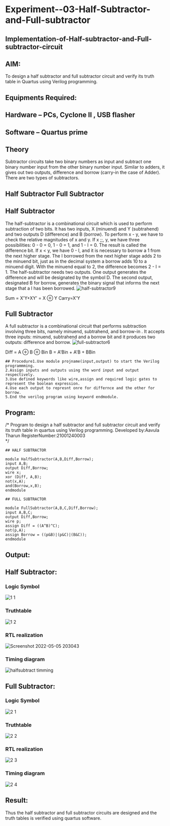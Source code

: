 # Experiment--03-Half-Subtractor-and-Full-subtractor
## Implementation-of-Half-subtractor-and-Full-subtractor-circuit
## AIM:
To design a half subtractor and full subtractor circuit and verify its truth table in Quartus using Verilog programming.

## Equipments Required:
## Hardware – PCs, Cyclone II , USB flasher
## Software – Quartus prime
## Theory
Subtractor circuits take two binary numbers as input and subtract one binary number input from the other binary number input. Similar to adders, it gives out two outputs, difference and borrow (carry-in the case of Adder). There are two types of subtractors.

## Half Subtractor Full Subtractor
## Half Subtractor
The half-subtractor is a combinational circuit which is used to perform subtraction of two bits. It has two inputs, X (minuend) and Y (subtrahend) and two outputs D (difference) and B (borrow). To perform x - y, we have to check the relative magnitudes of x and y. If x ;;, y, we have three possibilities: 0 - 0 = 0, 1 - 0 = 1, and 1 - I = 0. The result is called the difference bit. If x < y, we have 0 - I, and it is necessary to borrow a 1 from the next higher stage. The I borrowed from the next higher stage adds 2 to the minuend bit, just as in the decimal system a borrow adds 10 to a minuend digit. With the minuend equal to 2, the difference becomes 2 - I = 1. The half-subtractor needs two outputs. One output generates the difference and will be designated by the symbol D. The second output, designated B for borrow, generates the binary signal that informs the next stage that a I has been borrowed.
![half-subtractor9](https://user-images.githubusercontent.com/36288975/166112538-58c3bc7c-ee5d-4e6a-ac8d-8e8328efe27a.png)


Sum = X'Y+XY' = X ⊕ Y
Carry=X'Y

## Full Subtractor
A full subtractor is a combinational circuit that performs subtraction involving three bits, namely minuend, subtrahend, and borrow-in . It accepts three inputs: minuend, subtrahend and a borrow bit and it produces two outputs: difference and borrow. 
![full-subtractor6](https://user-images.githubusercontent.com/36288975/166112541-24c68359-3de8-4674-ae22-8272ffc385ed.png)


Diff = A ⊕ B ⊕ Bin B = A'Bin + A'B + BBin
~~~
## Procedure1.Use module projname(input,output) to start the Verilog programmming.
2.Assign inputs and outputs using the word input and output respectively.
3.Use defined keywords like wire,assign and required logic gates to represent the boolean expression.
4.Use each output to represnt onre for differnce and the other for borrow.
5.End the verilog program using keyword endmodule.

~~~

## Program:
/*
Program to design a half subtractor and full subtractor circuit and verify its truth table in quartus using Verilog programming.
Developed by:Aavula Tharun 
RegisterNumber:21001240003  
*/
~~~
## HALF SUBTRACTOR

module HalfSubtractor(A,B,Diff,Borrow);
input A,B;
output Diff,Borrow;
wire x;
xor (Diff, A,B);
not(x,A);
and(Borrow,x,B);
endmodule

## FULL SUBTRACTOR

module FullSubtractor(A,B,C,Diff,Borrow);
input A,B,C;
output Diff,Borrow;
wire p;
assign Diff = ((A^B)^C);
not(p,A);
assign Borrow = ((p&B)|(p&C)|(B&C));
endmodule
~~~

## Output:
## Half Subtractor:
### Logic Symbol
![1 1](https://user-images.githubusercontent.com/93427201/166953657-cfd99ba2-bb51-4a18-b3a7-78441bf9ed21.png)
### Truthtable
![1 2](https://user-images.githubusercontent.com/93427201/166953748-b441cdd2-8576-4e6f-bfd9-e7e6756158fb.png)
### RTL realization
![Screenshot 2022-05-05 203043](https://user-images.githubusercontent.com/93427201/166954087-2918835f-9b24-4c66-b7e7-3c1a458911d2.png)
### Timing diagram
![halfsubtract  timming](https://user-images.githubusercontent.com/93427201/166954179-b3186d64-2b0c-41e5-8cbe-708fd534ffef.png)


## Full Subtractor:
### Logic Symbol
![2 1](https://user-images.githubusercontent.com/93427201/166955503-6b629b24-cfeb-4ac1-8a3f-e149950f724f.png)

### Truthtable
![2 2](https://user-images.githubusercontent.com/93427201/166955593-ccdf3906-140a-47d6-b84c-68043cfa18fd.png)

### RTL realization
![2 3](https://user-images.githubusercontent.com/93427201/166955651-8b8878a7-72fc-4cf2-a594-6e89bf5a389c.png)

### Timing diagram
![2 4](https://user-images.githubusercontent.com/93427201/166955710-000b6f56-6dfa-4e5e-a7fe-0c76d1ad730a.png)

## Result:
Thus the half subtractor and full subtractor circuits are designed and the truth tables is verified using quartus software.
